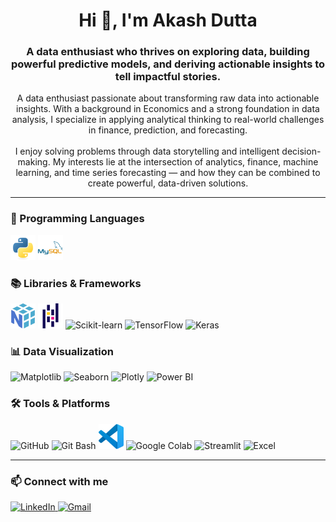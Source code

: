 <h1 align="center">Hi 👋, I'm Akash Dutta</h1>
<h3 align="center">A data enthusiast who thrives on exploring data, building powerful predictive models, and deriving actionable insights to tell impactful stories.</h3>

<p align="center">
A data enthusiast passionate about transforming raw data into actionable insights. With a background in Economics and a strong foundation in data analysis, I specialize in applying analytical thinking to real-world challenges in finance, prediction, and forecasting.<br><br>
I enjoy solving problems through data storytelling and intelligent decision-making. My interests lie at the intersection of analytics, finance, machine learning, and time series forecasting — and how they can be combined to create powerful, data-driven solutions.
</p>

---

<h3 align="left">🧠 Programming Languages</h3>
<p align="left">
  <img src="https://raw.githubusercontent.com/devicons/devicon/master/icons/python/python-original.svg" alt="Python" width="40" height="40"/>
  <img src="https://raw.githubusercontent.com/devicons/devicon/master/icons/mysql/mysql-original-wordmark.svg" alt="SQL" width="40" height="40"/>
</p>

<h3 align="left">📚 Libraries & Frameworks</h3>
<p align="left">
  <img src="https://raw.githubusercontent.com/devicons/devicon/master/icons/numpy/numpy-original.svg" alt="NumPy" width="40" height="40"/>
  <img src="https://raw.githubusercontent.com/devicons/devicon/master/icons/pandas/pandas-original.svg" alt="Pandas" width="40" height="40"/>
  <img src="https://upload.wikimedia.org/wikipedia/commons/0/05/Scikit_learn_logo_small.svg" alt="Scikit-learn" width="40" height="40"/>
  <img src="https://upload.wikimedia.org/wikipedia/commons/2/2d/Tensorflow_logo.svg" alt="TensorFlow" width="40" height="40"/>
  <img src="https://upload.wikimedia.org/wikipedia/commons/a/ae/Keras_logo.svg" alt="Keras" width="40" height="40"/>
</p>

<h3 align="left">📊 Data Visualization</h3>
<p align="left">
  <img src="https://upload.wikimedia.org/wikipedia/commons/8/84/Matplotlib_icon.svg" alt="Matplotlib" width="40" height="40"/>
  <img src="https://seaborn.pydata.org/_images/logo-mark-lightbg.svg" alt="Seaborn" width="40" height="40"/>
  <img src="https://upload.wikimedia.org/wikipedia/commons/8/8a/Plotly-logo.png" alt="Plotly" width="40" height="40"/>
  <img src="https://www.vectorlogo.zone/logos/microsoft_powerbi/microsoft_powerbi-icon.svg" alt="Power BI" width="40" height="40"/>
</p>

<h3 align="left">🛠️ Tools & Platforms</h3>
<p align="left">
  <img src="https://github.githubassets.com/images/modules/logos_page/GitHub-Mark.png" alt="GitHub" width="40" height="40"/>
  <img src="https://upload.wikimedia.org/wikipedia/commons/3/3f/Git_icon.svg" alt="Git Bash" width="40" height="40"/>
  <img src="https://raw.githubusercontent.com/devicons/devicon/master/icons/vscode/vscode-original.svg" alt="VS Code" width="40" height="40"/>
  <img src="https://upload.wikimedia.org/wikipedia/commons/d/d0/Google_Colaboratory_SVG_Logo.svg" alt="Google Colab" width="40" height="40"/>
  <img src="https://streamlit.io/images/brand/streamlit-mark-color.png" alt="Streamlit" width="40" height="40"/>
  <img src="https://upload.wikimedia.org/wikipedia/commons/1/1f/Microsoft_Office_Excel_%282018%E2%80%93present%29.svg" alt="Excel" width="40" height="40"/>
</p>

---

<h3 align="left">📫 Connect with me</h3>
<p align="left">
  <a href="https://linkedin.com/in/a-dutta-1b72132b8" target="blank">
    <img src="https://cdn.jsdelivr.net/gh/devicons/devicon/icons/linkedin/linkedin-original.svg" alt="LinkedIn" width="40" height="40"/>
  </a>
  <a href="mailto:akashdutta4840@gmail.com">
    <img src="https://upload.wikimedia.org/wikipedia/commons/4/4e/Gmail_Icon.png" alt="Gmail" width="40" height="40"/>
  </a>
</p>
